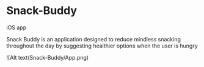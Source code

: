 # Snack-Buddy
iOS app

Snack Buddy is an application designed to reduce mindless snacking throughout the day by suggesting healthier options when the user is hungry

![Alt text(Snack-Buddy/App.png)
